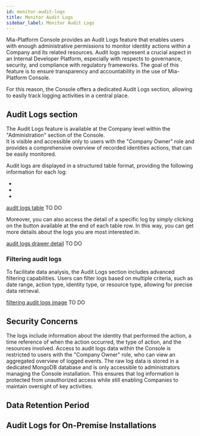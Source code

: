 ```yaml
---
id: monitor-audit-logs
title: Monitor Audit Logs
sidebar_label: Monitor Audit Logs
---
```


Mia-Platform Console provides an Audit Logs feature that enables users with enough administrative permissions to monitor identity actions within a Company and its related resources. Audit logs represent a crucial aspect in an Internal Developer Platform, especially with respects to governance, security, and compliance with regulatory frameworks. The goal of this feature is to ensure transparency and accountability in the use of Mia-Platform Console.  

For this reason, the Console offers a dedicated Audit Logs section, allowing to easily track logging activities in a central place.

## Audit Logs section 

The Audit Logs feature is available at the Company level within the "Administration" section of the Console.  
It is visible and accessible only to users with the "Company Owner" role and provides a comprehensive overview of recorded identities actions, that can be easily monitored.

Audit logs are displayed in a structured table format, providing the following information for each log:

*
*
*

[audit logs table](/) TO DO

Moreover, you can also access the detail of a specific log by simply clicking on the button available at the end of each table row. In this way, you can get more details about the logs you are most interested in.

[audit logs drawer detail](/) TO DO

### Filtering audit logs

To facilitate data analysis, the Audit Logs section includes advanced filtering capabilities. Users can filter logs based on multiple criteria, such as date range, action type, identity type, or resource type, allowing for precise data retrieval.

[filtering audit logs image](/) TO DO

## Security Concerns

The logs include information about the identity that performed the action, a time reference of when the action occurred, the type of action, and the resources involved. Access to audit logs data within the Console is restricted to users with the "Company Owner" role, who can view an aggregated overview of logged events. The raw log data is stored in a dedicated MongoDB database and is only accessible to administrators managing the Console installation. This ensures that log information is protected from unauthorized access while still enabling Companies to maintain oversight of key activities.

## Data Retention Period

## Audit Logs for On-Premise Installations
